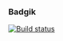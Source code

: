 ### Badgik

[![Build status](https://ci.appveyor.com/api/projects/status/vyu9h0g7a7iywkwv?svg=true)](https://ci.appveyor.com/project/AndriusRU/js-adv-dom)

